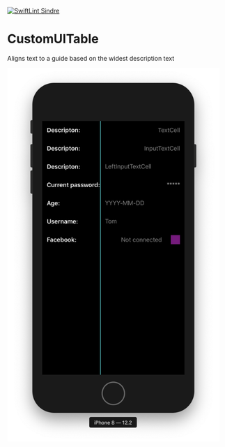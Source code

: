 [![SwiftLint Sindre](https://img.shields.io/badge/SwiftLint-Sindre-hotpink.svg)](https://github.com/sindresorhus/swiftlint-sindre)

# CustomUITable
Aligns text to a guide based on the widest description text


<img width="487" alt="img" src="Screenshot 2019-06-16 at 12.04.49.png?raw=true">
